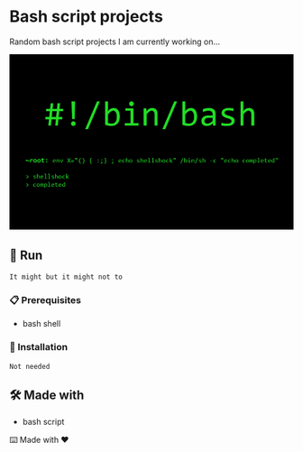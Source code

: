 # Bash script projects

Random bash script projects I am currently working on...

![](https://github.com/mateusbaleta/bashTraining/blob/main/img/bash-script.png?raw=true)

## 🚀 Run

 ```
It might but it might not to
 ```
### 📋 Prerequisites

- bash shell


### 🔧 Installation
```
Not needed
```

## 🛠️ Made with

- bash script


⌨️ Made with ❤
